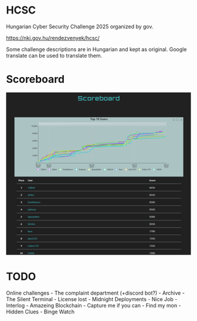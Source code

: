 # HCSC

Hungarian Cyber Security Challenge 2025 organized by gov.

<https://nki.gov.hu/rendezvenyek/hcsc/>

Some challenge descriptions are in Hungarian and kept as original. Google translate can be used to translate them.

# Scoreboard 
![](scoreboard.png)



# TODO
Online challenges
	- The complaint department (+discord bot?)
	- Archive
	- The Silent Terminal
	- License lost
	- Midnight Deployments
	- Nice Job
	- Interlog
	- Amazeing Blockchain
	- Capture me if you can
	- Find my mon
	- Hidden Clues
	- Binge Watch